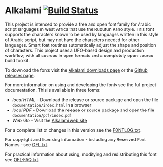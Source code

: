 # Alkalami [![Build Status](https://build.palaso.org/app/rest/builds/buildType:Fonts_Alkalami/statusIcon)](https://build.palaso.org/viewType.html?buildTypeId=Fonts_Alkalami&guest=1)


This project is intended to provide a free and open font family for Arabic script languages in West Africa that use the Rubutun Kano style. This font supports the characters known to be used by languages written in this style of Arabic script, but may not have the characters needed for other languages. Smart font routines automatically adjust the shape and position of characters. This project uses a UFO-based design and production workflow, with all sources in open formats and a completely open-source build toolkit. 

To download the fonts visit the [Alkalami downloads page](https://software.sil.org/alkalami/download/) or the [Github releases page](https://github.com/silnrsi/font-alkalami/releases).

For more information on using and developing the fonts see the full project documentation. This is available in three forms:

- *local HTML* - Download the release or source package and open the file `documentation/index.html` in a browser
- *local PDF* - Download the release or source package and open the file `documentation/pdf/index.pdf`
- *Web site* - Visit the [Alkalami web site](https://software.sil.org/alkalami) 

For a complete list of changes in this version see the [FONTLOG.txt](FONTLOG.txt).

For copyright and licensing information - including any Reserved Font Names - see [OFL.txt](OFL.txt).

For practical information about using, modifying and redistributing this font see [OFL-FAQ.txt](OFL-FAQ.txt).

